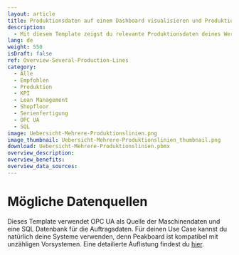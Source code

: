 ```yaml
---
layout: article
title: Produktionsdaten auf einem Dashboard visualisieren und Produktionslinien im Blick haben
description: 
  - Mit diesem Template zeigst du relevante Produktionsdaten deines Werks ganz einfach und benutzerdefiniert an. Binde deine Datenquellen - zum Beispiel aus ERP-systemen - an und lasse dir zu jeder Zeit wichtige Kennzahlen wie KPIs, Produktionszeiten und weitere wichtige Informationen wie Soll-Ist-Vergleiche anzeigen. Mithilfe der Funktion 'Bedingte Formatierung' zeigt dein Dashboard in Echtzeit den Status deiner Maschinen an und du kannst schnell auf Fehler auf deinem Shopfloor reagieren. Jetzt herunterladen und den Überblick über deine Fertigung behalten!
lang: de
weight: 550
isDraft: false
ref: Overview-Several-Production-Lines
category:
  - Alle
  - Empfohlen
  - Produktion
  - KPI
  - Lean Management
  - Shopfloor
  - Serienfertigung
  - OPC UA
  - SQL
image: Uebersicht-Mehrere-Produktionslinien.png
image_thumbnail: Uebersicht-Mehrere-Produktionslinien_thumbnail.png
download: Uebersicht-Mehrere-Produktionslinien.pbmx
overview_description:
overview_benefits:
overview_data_sources:
---
```

# Mögliche Datenquellen
Dieses Template verwendet OPC UA als Quelle der Maschinendaten und eine SQL Datenbank für die Auftragsdaten. Für deinen Use Case kannst du natürlich deine Systeme verwenden, denn Peakboard ist kompatibel mit unzähligen Vorsystemen. Eine detailierte Auflistung findest du [hier](https://peakboard.com/schnittstellen/).